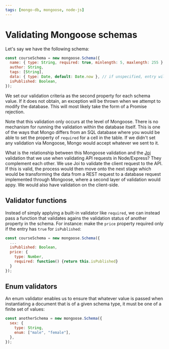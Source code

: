 ```yaml
---
tags: [mongo-db, mongoose, node-js]
---
```


# Validating Mongoose schemas

Let's say we have the following schema:

```js
const courseSchema = new mongoose.Schema({
  name: { type: String, required: true, minlength: 5, maxlength: 255 },
  author: String,
  tags: [String],
  data: { type: Date, default: Date.now }, // if unspecified, entry will default to current date
  isPublished: Boolean,
});
```

We set our validation criteria as the second property for each schema value. If
it does not obtain, an exception will be thrown when we attempt to modify the
database. This will most likely take the form of a Promise rejection.

Note that this validation only occurs at the level of Mongoose. There is no
mechanism for running the validation within the database itself. This is one of
the ways that Mongo differs from an SQL database where you would be able to set
the property of `required` for a cell in the table. If we didn't set any
validation via Mongoose, Mongo would accept whatever we sent to it.

What is the relationship between this Mongoose validation and the
[Joi](Validation.md) validation that we
use when validating API requests in Node/Express? They complement each other. We
use Joi to validate the client request to the API. If this is valid, the process
would then move onto the next stage which would be transforming the data from a
REST request to a database request implemented through Mongoose, where a second
layer of validation would appy. We would also have validation on the
client-side.

## Validator functions

Instead of simply applying a built-in validator like `required`, we can instead
pass a function that validates agains the validation status of another property
in the schema. For instance: make the `price` property required only if the
entry has `true` for `isPublished`:

```js
const courseSchema = new mongoose.Schema({
  ...
  isPublished: Boolean,
  price: {
    type: Number,
    required: function() {return this.isPublished}
  }
});
```

## Enum validators

An enum validator enables us to ensure that whatever value is passed when
instantiating a document that is of a given schema type, it must be one of a
finite set of values:

```js
const anotherSchema = new mongoose.Schema({
  sex: {
    type: String,
    enum: ["male", "female"],
  },
});
```
